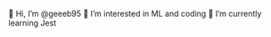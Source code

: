 👋 Hi, I’m @geeeb95
 👀 I’m interested in ML and coding
 🌱 I’m currently learning Jest


<!---
geeeb95/geeeb95 is a ✨ special ✨ repository because its `README.md` (this file) appears on your GitHub profile.
You can click the Preview link to take a look at your changes.
--->
